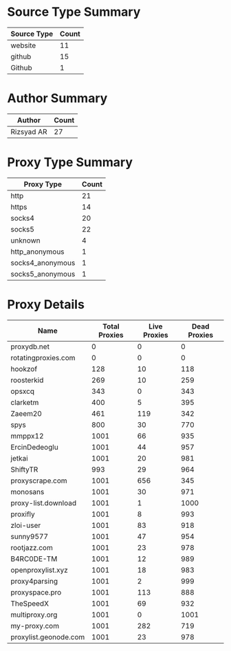 # Source Type Summary

| Source Type | Count |
|-------------|-------|
| website | 11 |
| github | 15 |
| Github | 1 |


# Author Summary

| Author | Count |
|--------|-------|
| Rizsyad AR | 27 |


# Proxy Type Summary

| Proxy Type | Count |
|------------|-------|
| http | 21 |
| https | 14 |
| socks4 | 20 |
| socks5 | 22 |
| unknown | 4 |
| http_anonymous | 1 |
| socks4_anonymous | 1 |
| socks5_anonymous | 1 |


# Proxy Details

| Name | Total Proxies | Live Proxies | Dead Proxies |
|------|---------------|--------------|---------------|
| proxydb.net | 0 | 0 | 0 |
| rotatingproxies.com | 0 | 0 | 0 |
| hookzof | 128 | 10 | 118 |
| roosterkid | 269 | 10 | 259 |
| opsxcq | 343 | 0 | 343 |
| clarketm | 400 | 5 | 395 |
| Zaeem20 | 461 | 119 | 342 |
| spys | 800 | 30 | 770 |
| mmppx12 | 1001 | 66 | 935 |
| ErcinDedeoglu | 1001 | 44 | 957 |
| jetkai | 1001 | 20 | 981 |
| ShiftyTR | 993 | 29 | 964 |
| proxyscrape.com | 1001 | 656 | 345 |
| monosans | 1001 | 30 | 971 |
| proxy-list.download | 1001 | 1 | 1000 |
| proxifly | 1001 | 8 | 993 |
| zloi-user | 1001 | 83 | 918 |
| sunny9577 | 1001 | 47 | 954 |
| rootjazz.com | 1001 | 23 | 978 |
| B4RC0DE-TM | 1001 | 12 | 989 |
| openproxylist.xyz | 1001 | 18 | 983 |
| proxy4parsing | 1001 | 2 | 999 |
| proxyspace.pro | 1001 | 113 | 888 |
| TheSpeedX | 1001 | 69 | 932 |
| multiproxy.org | 1001 | 0 | 1001 |
| my-proxy.com | 1001 | 282 | 719 |
| proxylist.geonode.com | 1001 | 23 | 978 |
